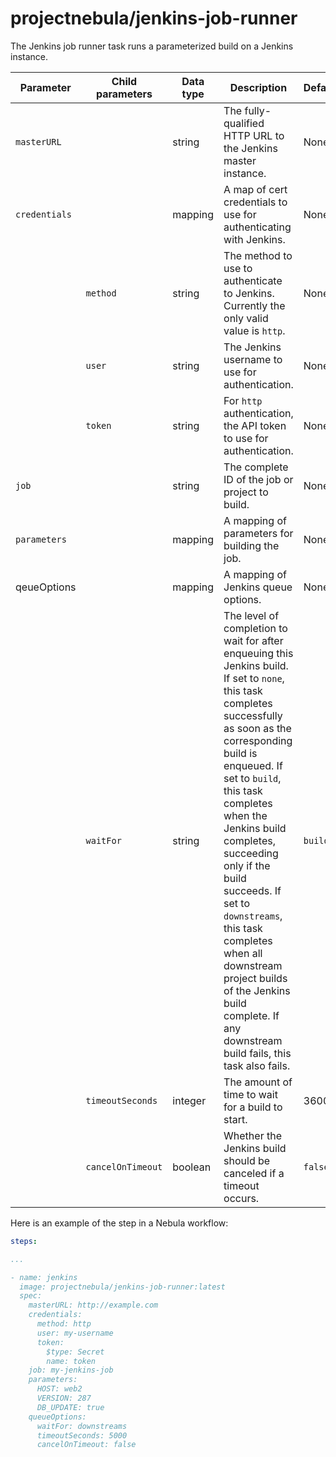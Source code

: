 # projectnebula/jenkins-job-runner

The Jenkins job runner task runs a parameterized build on a Jenkins instance.

| Parameter | Child parameters | Data type | Description | Default | Required |
|-----------|------------------|-----------|-------------|---------|----------|
| `masterURL` || string | The fully-qualified HTTP URL to the Jenkins master instance.| None | True |
| `credentials` || mapping | A map of cert credentials to use for authenticating with Jenkins. | None | True |
|| `method` | string | The method to use to authenticate to Jenkins. Currently the only valid value is `http`.| None | True |
|| `user` | string | The Jenkins username to use for authentication. | None | True |
|| `token` | string | For `http` authentication, the API token to use for authentication. | None | True |
| `job` || string | The complete ID of the job or project to build. | None | True |
| `parameters` || mapping | A mapping of parameters for building the job. | None | False |
| qeueOptions || mapping | A mapping of Jenkins queue options. | None | True |
|| `waitFor` | string | The level of completion to wait for after enqueuing this Jenkins build. If set to `none`, this task completes successfully as soon as the corresponding build is enqueued. If set to `build`, this task completes when the Jenkins build completes, succeeding only if the build succeeds. If set to `downstreams`, this task completes when all downstream project builds of the Jenkins build complete. If any downstream build fails, this task also fails. | `build` | False |
|| `timeoutSeconds`  | integer | The amount of time to wait for a build to start. | 3600 | False    |
|| `cancelOnTimeout` | boolean | Whether the Jenkins build should be canceled if a timeout occurs. | `false` | False    |

Here is an example of the step in a Nebula workflow:

```YAML
steps:

...

- name: jenkins
  image: projectnebula/jenkins-job-runner:latest
  spec:
    masterURL: http://example.com
    credentials: 
      method: http
      user: my-username
      token: 
        $type: Secret
        name: token
    job: my-jenkins-job
    parameters: 
      HOST: web2
      VERSION: 287
      DB_UPDATE: true
    queueOptions:
      waitFor: downstreams
      timeoutSeconds: 5000
      cancelOnTimeout: false
```